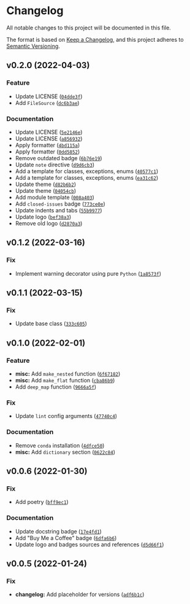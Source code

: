 # Changelog

All notable changes to this project will be documented in this file.

The format is based on [Keep a Changelog](https://keepachangelog.com/en/1.0.0/), and this project
adheres to [Semantic Versioning](https://semver.org/spec/v2.0.0.html).

<!--next-version-placeholder-->

## v0.2.0 (2022-04-03)
### Feature
* Update LICENSE ([`04dde3f`](https://github.com/volodymyrPivoshenko/configflow/commit/04dde3f5b9981a6111900f7f544984a81ca25269))
* Add `FileSource` ([`dc6b3ae`](https://github.com/volodymyrPivoshenko/configflow/commit/dc6b3ae7b1aaca079a357260cca65199d01b986a))

### Documentation
* Update LICENSE ([`5e2146e`](https://github.com/volodymyrPivoshenko/configflow/commit/5e2146e458ae5ae5eaa6854bc145ded761e0f9c1))
* Update LICENSE ([`a856932`](https://github.com/volodymyrPivoshenko/configflow/commit/a856932ab47b551258f19c60a5dd959e2f4ad539))
* Apply formatter ([`4bd115a`](https://github.com/volodymyrPivoshenko/configflow/commit/4bd115abe954114196348a1320eb2ef9484234af))
* Apply formatter ([`0dd5852`](https://github.com/volodymyrPivoshenko/configflow/commit/0dd5852c269c03fcbfe3134423ec2095b30c2ea6))
* Remove outdated badge ([`6b76e19`](https://github.com/volodymyrPivoshenko/configflow/commit/6b76e194e2242393f14ec1607659f6c0c02c50e4))
* Update `note` directive ([`d9d6cb3`](https://github.com/volodymyrPivoshenko/configflow/commit/d9d6cb3950c228d377f0187992cc3d59b905fd11))
* Add a template for classes, exceptions, enums ([`40577c1`](https://github.com/volodymyrPivoshenko/configflow/commit/40577c12ec2fd900cb84d86761e065806610c538))
* Add a template for classes, exceptions, enums ([`ea31c62`](https://github.com/volodymyrPivoshenko/configflow/commit/ea31c62e11c3cef3696d04ad2032a38a8d57cf0f))
* Update theme ([`d82b6b2`](https://github.com/volodymyrPivoshenko/configflow/commit/d82b6b2131c0a13bfe44334b0b80db5a35210e0d))
* Update theme ([`04054cb`](https://github.com/volodymyrPivoshenko/configflow/commit/04054cbff8c6160cbc3f8a8f5451bb7577f6fe00))
* Add module template ([`008a403`](https://github.com/volodymyrPivoshenko/configflow/commit/008a40353d0f1578f13cbf3ae51b0f93582d019b))
* Add `closed-issues` badge ([`773ce0e`](https://github.com/volodymyrPivoshenko/configflow/commit/773ce0ebdc3137d81f5843ad51ae1510b35908cd))
* Update indents and tabs ([`55b9977`](https://github.com/volodymyrPivoshenko/configflow/commit/55b9977ea12644681c3845e99c65f495a03274ab))
* Update logo ([`bef38a3`](https://github.com/volodymyrPivoshenko/configflow/commit/bef38a3eb3391582172934818db962141c4efd81))
* Remove old logo ([`d2870a3`](https://github.com/volodymyrPivoshenko/configflow/commit/d2870a377df9b3c55d8692cfcc02ca1f1d380fbd))

## v0.1.2 (2022-03-16)

### Fix

* Implement warning decorator using
  pure `Python` ([`1a8573f`](https://github.com/volodymyrPivoshenko/configflow/commit/1a8573fc910324ae8e8018197693384eba66e512))

## v0.1.1 (2022-03-15)

### Fix

* Update base
  class ([`333c605`](https://github.com/volodymyrPivoshenko/configflow/commit/333c605a6329825a5f6c7da96d63e73eae7df61a))

## v0.1.0 (2022-02-01)

### Feature

* **misc:** Add `make_nested`
  function ([`6f67182`](https://github.com/volodymyrPivoshenko/configflow/commit/6f67182a145c9b1b4d37694c8e0dd126ee1de9bb))
* **misc:** Add `make_flat`
  function ([`cba86b9`](https://github.com/volodymyrPivoshenko/configflow/commit/cba86b9603623ef6fe8f9dddb38f0b23de47b5f1))
* Add `deep_map`
  function ([`9666a5f`](https://github.com/volodymyrPivoshenko/configflow/commit/9666a5f0c7ec3acd77930788a22018cad0e43357))

### Fix

* Update `lint` config
  arguments ([`47740c4`](https://github.com/volodymyrPivoshenko/configflow/commit/47740c4cde892b01f788a59fc7a09f6fe05aec75))

### Documentation

* Remove `conda`
  installation ([`4dfce50`](https://github.com/volodymyrPivoshenko/configflow/commit/4dfce507ecb220ff122af94590eb845aeee08542))
* **misc:** Add `dictionary`
  section ([`0622c84`](https://github.com/volodymyrPivoshenko/configflow/commit/0622c842d4c42e69669f03d4db1dbe1b4912710d))

## v0.0.6 (2022-01-30)

### Fix

* Add
  poetry ([`bff9ec1`](https://github.com/volodymyrPivoshenko/configflow/commit/bff9ec1ccb2c7dd004aaf2e711342c8e0437eef8))

### Documentation

* Update docstring
  badge ([`17e4fd1`](https://github.com/volodymyrPivoshenko/configflow/commit/17e4fd1cd2de7776ae0594a89071a76f87b83645))
* Add "Buy Me a Coffee"
  badge ([`6dfa6b6`](https://github.com/volodymyrPivoshenko/configflow/commit/6dfa6b6d2b47b2c1ac1a17d02385e4193993731b))
* Update logo and badges sources and
  references ([`d5d66f1`](https://github.com/volodymyrPivoshenko/configflow/commit/d5d66f187bda7ac3cbc82a7bb931b9c46b5b6dda))

## v0.0.5 (2022-01-24)

### Fix

- **changelog:** Add placeholder for
  versions ([`adf6b1c`](https://github.com/volodymyrPivoshenko/configflow/commit/adf6b1ce1d989465127b38dc240ea9e5bf7b824f))
